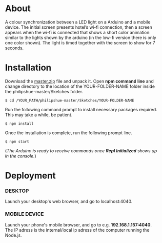 # About

A colour synchronization between a LED light on a Arduino and a mobile device. The initial screen presents hotel’s wi-fi connection, then a screen appears when the wi-fi is connected that shows a short color animation similar to the lights shown by the arduino (in the low-fi version there is only one color shown). The light is timed together with the screen to show for 7 seconds.

# Installation

Download the [master.zip](https://github.com/tanerolcxy/philipshue/archive/master.zip) file and unpack it. Open **npm command line** and change directory to the location of the YOUR-FOLDER-NAME folder inside the philipshue-master/Sketches folder.
```
$ cd /YOUR_PATH/philipshue-master/Sketches/YOUR-FOLDER-NAME
```
Run the following command prompt to install necessary packages required. This may take a while, be patient.

```
$ npm install
```
Once the installation is complete, run the following prompt line. 
```
$ npm start
```
(*The Arduino is ready to receive commands once **Repl Initialized** shows up in the console.*)

# Deployment

### DESKTOP
Launch your desktop's web browser, and go to localhost:4040.

### MOBILE DEVICE
Launch your phone's mobile browser, and go to e.g. **192.168.1.157:4040**. The IP adress is the internal/local ip adress of the computer running the Node.js.
